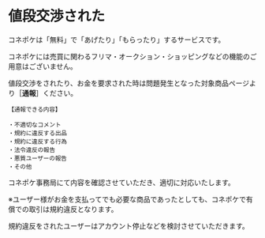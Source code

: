# 値段交渉された

コネポケは「無料」で「あげたり」「もらったり」するサービスです。

コネポケには売買に関わるフリマ・オークション・ショッピングなどの機能のご用意はございません。

値段交渉をされたり、お金を要求された時は問題発生となった対象商品ページより［**通報**］ください。

    【通報できる内容】

    ・不適切なコメント  
    ・規約に違反する出品  
    ・規約に違反する行為  
    ・法令違反の報告  
    ・悪質ユーザーの報告  
    ・その他

コネポケ事務局にて内容を確認させていただき、適切に対応いたします。

※ユーザー様がお金を支払ってでも必要な商品であったとしても、コネポケで有償での取引は規約違反となります。

規約違反をされたユーザーはアカウント停止などを検討させていただきます。